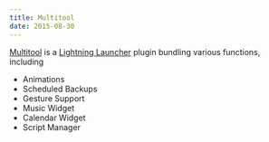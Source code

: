 ```yaml
---
title: Multitool
date: 2015-08-30
--- 
```


[Multitool](https://github.com/F43nd1r/Multitool) is a [Lightning Launcher](https://www.lightninglauncher.com/wordpress/) plugin bundling various functions, including 

- Animations
- Scheduled Backups
- Gesture Support
- Music Widget
- Calendar Widget
- Script Manager
 
